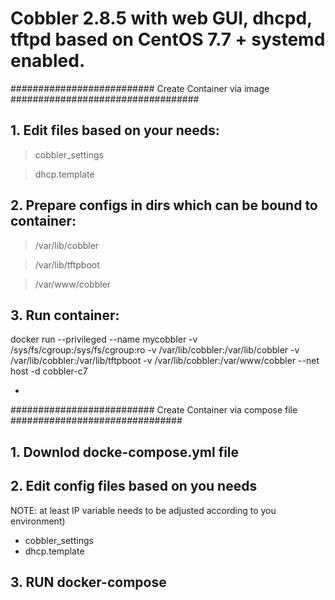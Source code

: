 # Cobbler 2.8.5 with web GUI, dhcpd, tftpd based on CentOS 7.7 + systemd enabled.



########################## Create Container via image ##################################
## 1. Edit files based on your needs:

> cobbler_settings

> dhcp.template

## 2. Prepare configs in dirs which can be bound to container:

> /var/lib/cobbler

> /var/lib/tftpboot

> /var/www/cobbler


## 3. Run container:

docker run --privileged --name mycobbler -v /sys/fs/cgroup:/sys/fs/cgroup:ro -v /var/lib/cobbler:/var/lib/cobbler -v /var/lib/cobbler:/var/lib/tftpboot -v /var/lib/cobbler:/var/www/cobbler --net host -d cobbler-c7



-

########################## Create Container via compose file ###############################

## 1. Downlod docke-compose.yml file

## 2. Edit config files based on you needs 
NOTE: at least IP variable needs to be adjusted according to you environment)
- cobbler_settings
- dhcp.template

## 3. RUN docker-compose
